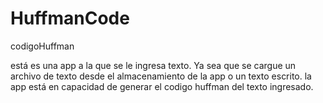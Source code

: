 # HuffmanCode
codigoHuffman


está es una app a la que se le ingresa texto.
Ya sea que se cargue un archivo de texto desde el almacenamiento de la app o un texto escrito.
la app está en capacidad de generar el codigo huffman del texto ingresado.
